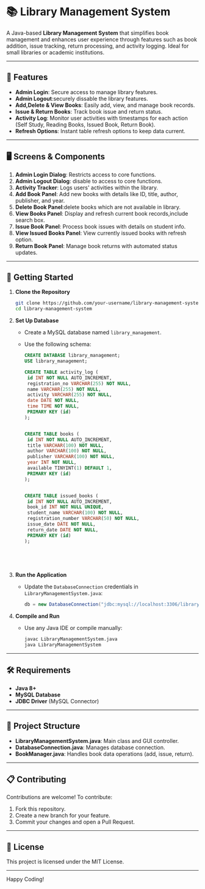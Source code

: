 
# 📚 Library Management System

A Java-based **Library Management System** that simplifies book management and enhances user experience through 
features such as book addition, issue tracking, return processing, and activity logging.
Ideal for small libraries or academic institutions.

---

## 🔧 Features

- **Admin Login**: Secure access to manage library features.
- **Admin Logout**:securely dissable the library features.
- **Add,Delete & View Books**: Easily add, view, and manage book records.
- **Issue & Return Books**: Track book issue and return status.
- **Activity Log**: Monitor user activities with timestamps for each action (Self Study, Reading Books, Issued Book, Return Book).
- **Refresh Options**: Instant table refresh options to keep data current.

---

## 🖥️ Screens & Components

1. **Admin Login Dialog**: Restricts access to core functions.
2. **Admin Logout Dialog**: disable to access to core functions.
3. **Activity Tracker**: Logs users' activities within the library.
4. **Add Book Panel**: Add new books with details like ID, title, author, publisher, and year.
5. **Delete Book Panel**:delete books which are not available in library.
6. **View Books Panel**: Display and refresh current book records,include search box.
7. **Issue Book Panel**: Process book issues with details on student info.
8. **View Issued Books Panel**: View currently issued books with refresh option.
9. **Return Book Panel**: Manage book returns with automated status updates.

---

## 🚀 Getting Started

1. **Clone the Repository**
   ```bash
   git clone https://github.com/your-username/library-management-system.git
   cd library-management-system
   ```

2. **Set Up Database**  
   - Create a MySQL database named `library_management`.
   - Use the following schema:

     ```sql
     CREATE DATABASE library_management;
     USE library_management;

     CREATE TABLE activity_log (
      id INT NOT NULL AUTO_INCREMENT,
      registration_no VARCHAR(255) NOT NULL,
      name VARCHAR(255) NOT NULL,
      activity VARCHAR(255) NOT NULL,
      date DATE NOT NULL,
      time TIME NOT NULL,
      PRIMARY KEY (id)
     );


     CREATE TABLE books (
      id INT NOT NULL AUTO_INCREMENT,
      title VARCHAR(100) NOT NULL,
      author VARCHAR(100) NOT NULL,
      publisher VARCHAR(100) NOT NULL,
      year INT NOT NULL,
      available TINYINT(1) DEFAULT 1,
      PRIMARY KEY (id)
     );


     CREATE TABLE issued_books (
      id INT NOT NULL AUTO_INCREMENT,
      book_id INT NOT NULL UNIQUE,
      student_name VARCHAR(100) NOT NULL,
      registration_number VARCHAR(50) NOT NULL,
      issue_date DATE NOT NULL,
      return_date DATE NOT NULL,
      PRIMARY KEY (id)
     );


    
        
     ```

3. **Run the Application**
   - Update the `DatabaseConnection` credentials in `LibraryManagementSystem.java`:
     ```java
     db = new DatabaseConnection("jdbc:mysql://localhost:3306/library_management", "root", "your_password");
     ```

4. **Compile and Run**
   - Use any Java IDE or compile manually:
     ```bash
     javac LibraryManagementSystem.java
     java LibraryManagementSystem
     ```

---

## 🛠️ Requirements

- **Java 8+**
- **MySQL Database**
- **JDBC Driver** (MySQL Connector)

---

## 📂 Project Structure

- **LibraryManagementSystem.java**: Main class and GUI controller.
- **DatabaseConnection.java**: Manages database connection.
- **BookManager.java**: Handles book data operations (add, issue, return).

---

## 📋 Contributing

Contributions are welcome! To contribute:

1. Fork this repository.
2. Create a new branch for your feature.
3. Commit your changes and open a Pull Request.

---

## 📄 License

This project is licensed under the MIT License.

---

Happy Coding!
